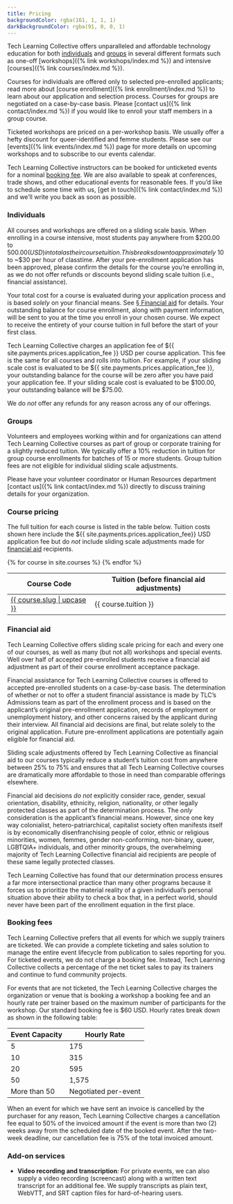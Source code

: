 ```yaml
---
title: Pricing
backgroundColor: rgba(161, 1, 1, 1)
darkBackgroundColor: rgba(91, 0, 0, 1)
---
```


Tech Learning Collective offers unparalleled and affordable technology education for both [individuals](#individuals) and [groups](#groups) in several different formats such as one-off [workshops]({% link workshops/index.md %}) and intensive [courses]({% link courses/index.md %}).

Courses for individuals are offered only to selected pre-enrolled applicants; read more about [course enrollment]({% link enrollment/index.md %}) to learn about our application and selection process. Courses for groups are negotiated on a case-by-case basis. Please [contact us]({% link contact/index.md %}) if you would like to enroll your staff members in a group course.

Ticketed workshops are priced on a per-workshop basis. We usually offer a hefty discount for queer-identified and femme students. Please see our [events]({% link events/index.md %}) page for more details on upcoming workshops and to subscribe to our events calendar.

Tech Learning Collective instructors can be booked for unticketed events for a nominal [booking fee](#booking-fees). We are also available to speak at conferences, trade shows, and other educational events for reasonable fees. If you&rsquo;d like to schedule some time with us, [get in touch]({% link contact/index.md %}) and we&rsquo;ll write you back as soon as possible.

### Individuals

All courses and workshops are offered on a sliding scale basis. When enrolling in a course intensive, most students pay anywhere from $200.00 to $500.00 (USD) in total as their course tuition. This breaks down to approximately ~$10 to ~$30 per hour of classtime. After your pre-enrollment application has been approved, please confirm the details for the course you&rsquo;re enrolling in, as we do not offer refunds or discounts beyond sliding scale tuition (i.e., financial assistance).

Your total cost for a course is evaluated during your application process and is based *solely* on your financial means. See [§ Financial aid](#financial-aid) for details. Your outstanding balance for course enrollment, along with payment information, will be sent to you at the time you enroll in your chosen course. We expect to receive the entirety of your course tuition in full before the start of your first class.

Tech Learning Collective charges an application fee of ${{ site.payments.prices.application_fee }} USD per course application. This fee is the same for all courses and rolls into tuition. For example, if your sliding scale cost is evaluated to be ${{ site.payments.prices.application_fee }}, your outstanding balance for the course will be zero after you have paid your application fee. If your sliding scale cost is evaluated to be $100.00, your outstanding balance will be $75.00.

We do *not* offer any refunds for any reason across any of our offerings.

### Groups

Volunteers and employees working within and for organizations can attend Tech Learning Collective courses as part of group or corporate training for a slightly reduced tuition. We typically offer a 10% reduction in tuition for group course enrollments for batches of 15 or more students. Group tuition fees are not eligible for individual sliding scale adjustments.

Please have your volunteer coordinator or Human Resources department [contact us]({% link contact/index.md %}) directly to discuss training details for your organization.

### Course pricing

The full tuition for each course is listed in the table below. Tuition costs shown here include the ${{ site.payments.prices.application_fee}} USD application fee but do *not* include sliding scale adjustments made for [financial aid](#financial-aid) recipients.

<table class="dotleader price">
    <thead>
        <tr>
            <th>Course Code</th>
            <th>Tuition (before financial aid adjustments)</th>
        </tr>
    </thead>
    <tbody>
    {% for course in site.courses %}
        <tr>
            <td>
                <span><a href="{{ course.url }}" title="View {{ course.slug | upcase }} details.">{{ course.slug | upcase }}</a></span>
            </td>
            <td><span>{{ course.tuition }}</span></td>
        </tr>
    {% endfor %}
    </tbody>
</table>

### Financial aid

Tech Learning Collective offers sliding scale pricing for each and every one of our courses, as well as many (but not all) workshops and special events. Well over half of accepted pre-enrolled students receive a financial aid adjustment as part of their course enrollment acceptance package.

Financial assistance for Tech Learning Collective courses is offered to accepted pre-enrolled students on a case-by-case basis. The determination of whether or not to offer a student financial assistance is made by TLC&rsquo;s Admissions team as part of the enrollment process and is based on the applicant&rsquo;s original pre-enrollment application, records of employment or unemployment history, and other concerns raised by the applicant during their interview. All financial aid decisions are final, but relate solely to the original application. Future pre-enrollment applications are potentially again eligible for financial aid.

Sliding scale adjustments offered by Tech Learning Collective as financial aid to our courses typically reduce a student&rsquo;s tuition cost from anywhere between 25% to 75% and ensures that all Tech Learning Collective courses are dramatically more affordable to those in need than comparable offerings elsewhere.

Financial aid decisions *do not* explicitly consider race, gender, sexual orientation, disability, ethnicity, religion, nationality, or other legally protected classes as part of the determination process. The *only* consideration is the applicant&rsquo;s financial means. However, since one key way colonialist, hetero-patriarchical, capitalist society often manifests itself is by economically disenfranchising people of color, ethnic or religious minorities, women, femmes, gender non-conforming, non-binary, queer, LGBTQIA+ individuals, and other minority groups, the overwhelming majority of Tech Learning Collective financial aid recipients are people of these same legally protected classes.

Tech Learning Collective has found that our determination process ensures a far more intersectional practice than many other programs because it forces us to prioritize the material reality of a given individual&rsquo;s personal situation above their ability to check a box that, in a perfect world, should never have been part of the enrollment equation in the first place.

### Booking fees

Tech Learning Collective prefers that all events for which we supply trainers are ticketed. We can provide a complete ticketing and sales solution to manage the entire event lifecycle from publication to sales reporting for you. For ticketed events, we do not charge a booking fee. Instead, Tech Learning Collective collects a percentage of the net ticket sales to pay its trainers and continue to fund community projects.

For events that are not ticketed, the Tech Learning Collective charges the organization or venue that is booking a workshop a booking fee and an hourly rate per trainer based on the maximum number of participants for the workshop. Our standard booking fee is $60 USD. Hourly rates break down as shown in the following table:

<table class="dotleader price">
    <thead>
        <tr>
            <th>Event Capacity</th>
            <th>Hourly Rate</th>
        </tr>
    </thead>
    <tbody>
        <tr>
            <td><span>5</span></td>
            <td><span title="Our standard general admission ticket charge.">175</span></td>
        </tr>
        <tr>
            <td><span>10</span></td>
            <td><span title="One ticket is free of charge.">315</span></td>
        </tr>
        <tr>
            <td><span>20</span></td>
            <td><span title="Best value! Three tickets are free of charge.">595</span></td>
        </tr>
        <tr>
            <td><span>50</span></td>
            <td><span title="Five tickets are free of charge.">1,575</span></td>
        </tr>
        <tr class="no-currency">
            <td><span>More than 50</span></td>
            <td><span>Negotiated per-event</span></td>
        </tr>
    </tbody>
</table>

When an event for which we have sent an invoice is cancelled by the purchaser for any reason, Tech Learning Collective charges a cancellation fee equal to 50% of the invoiced amount if the event is more than two (2) weeks away from the scheduled date of the booked event. After the two-week deadline, our cancellation fee is 75% of the total invoiced amount.

### Add-on services

* **Video recording and transcription**: For private events, we can also supply a video recording (screencast) along with a written text transcript for an additional fee. We supply transcripts as plain text, WebVTT, and SRT caption files for hard-of-hearing users.
